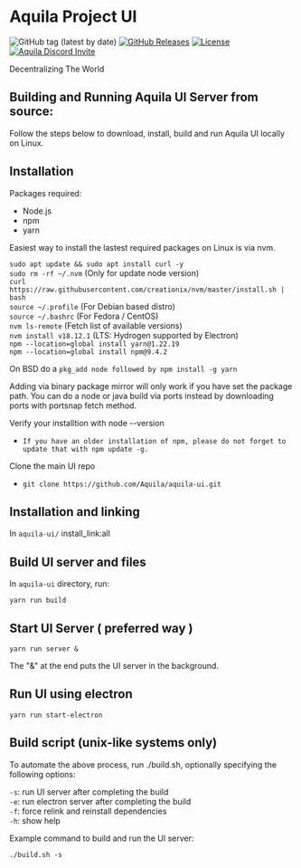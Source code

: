# Aquila Project UI

![GitHub tag (latest by date)](https://img.shields.io/github/v/tag/Aquila/aquila-ui?label=latest%20version)
[![GitHub Releases](https://img.shields.io/github/downloads/Aquila/aquila-ui/latest/total)](https://github.com/Aquila/aquila-ui/releases/latest)
[![License](https://img.shields.io/badge/license-GPL--3.0-blue)](https://opensource.org/licenses/GPL-3.0)
[![Aquila Discord Invite](https://img.shields.io/discord/745037351163527189?color=%237289DA&label=chat&logo=discord&logoColor=white)](https://discord.com/invite/54UyhB7)

Decentralizing The World

Building and Running Aquila UI Server from source:
----------------------------------------------------
Follow the steps below to download, install, build and run Aquila UI locally on Linux.


Installation
------------
Packages required:
 - Node.js
 - npm
 - yarn

Easiest way to install the lastest required packages on Linux is via nvm. 

``` sudo apt update && sudo apt install curl -y ``` <br/>
``` sudo rm -rf ~/.nvm ``` (Only for update node version)<br/>
``` curl https://raw.githubusercontent.com/creationix/nvm/master/install.sh | bash ``` <br/>
``` source ~/.profile ``` (For Debian based distro) <br/>
``` source ~/.bashrc ``` (For Fedora / CentOS) <br/>
``` nvm ls-remote ``` (Fetch list of available versions) <br/>
``` nvm install v18.12.1 ```  (LTS: Hydrogen supported by Electron) <br/>
``` npm --location=global install yarn@1.22.19 ``` <br/>
``` npm --location=global install npm@9.4.2 ``` <br/>

On BSD do a ``` pkg_add node followed by npm install -g yarn ```

Adding via binary package mirror will only work if you have set the package path. You can do a node or java build via ports instead by downloading ports with portsnap fetch method.

Verify your installtion with node --version <br/>
- ``` If you have an older installation of npm, please do not forget to update that with npm update -g. ```

Clone the main UI repo
 - ``` git clone https://github.com/Aquila/aquila-ui.git ```

Installation and linking
------------------------
 In `aquila-ui/` install_link:all


Build UI server and files
-------------------------
In `aquila-ui` directory, run:
```
yarn run build
```

Start UI Server ( preferred way )
---------------
```
yarn run server &
```
The "&" at the end puts the UI server in the background.

Run UI using electron
---------------------
```
yarn run start-electron
```

Build script (unix-like systems only)
-------------------------------------
To automate the above process, run ./build.sh, optionally specifying the following options:

`-s`: run UI server after completing the build<br />
`-e`: run electron server after completing the build<br />
`-f`: force relink and reinstall dependencies<br />
`-h`: show help<br />

Example command to build and run the UI server:
```
./build.sh -s
```

